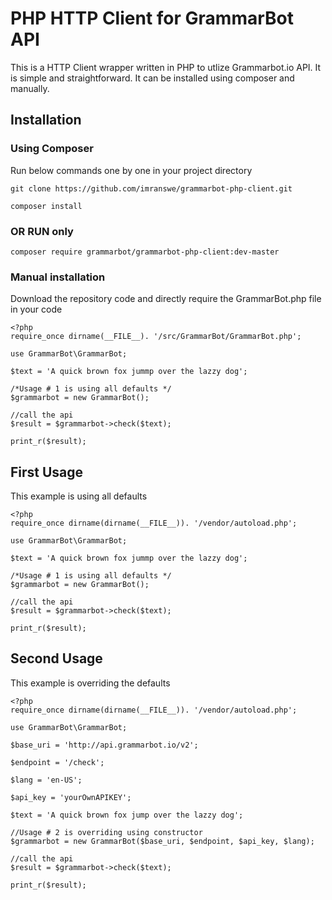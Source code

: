 # PHP HTTP Client for GrammarBot API

This is a HTTP Client wrapper written in PHP to utlize Grammarbot.io API. It is simple and straightforward. It can be installed using composer and manually.

## Installation

### Using Composer

Run below commands one by one in your project directory

```
git clone https://github.com/imranswe/grammarbot-php-client.git

composer install
```

### OR RUN only

```
composer require grammarbot/grammarbot-php-client:dev-master
```
### Manual installation

Download the repository code and directly require the GrammarBot.php file in your code

```
<?php
require_once dirname(__FILE__). '/src/GrammarBot/GrammarBot.php';

use GrammarBot\GrammarBot;

$text = 'A quick brown fox jummp over the lazzy dog';

/*Usage # 1 is using all defaults */
$grammarbot = new GrammarBot();

//call the api
$result = $grammarbot->check($text);

print_r($result);

```
## First Usage

This example is using all defaults

```
<?php
require_once dirname(dirname(__FILE__)). '/vendor/autoload.php';

use GrammarBot\GrammarBot;

$text = 'A quick brown fox jummp over the lazzy dog';

/*Usage # 1 is using all defaults */
$grammarbot = new GrammarBot();

//call the api
$result = $grammarbot->check($text);

print_r($result);

```

## Second Usage

This example is overriding the defaults

```
<?php
require_once dirname(dirname(__FILE__)). '/vendor/autoload.php';

use GrammarBot\GrammarBot;

$base_uri = 'http://api.grammarbot.io/v2';

$endpoint = '/check';

$lang = 'en-US';

$api_key = 'yourOwnAPIKEY';

$text = 'A quick brown fox jump over the lazzy dog';

//Usage # 2 is overriding using constructor
$grammarbot = new GrammarBot($base_uri, $endpoint, $api_key, $lang);

//call the api
$result = $grammarbot->check($text);

print_r($result);

```
